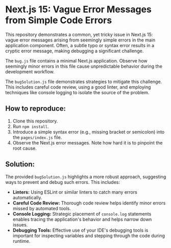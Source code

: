 # Next.js 15: Vague Error Messages from Simple Code Errors

This repository demonstrates a common, yet tricky issue in Next.js 15: vague error messages arising from seemingly simple errors in the main application component.  Often, a subtle typo or syntax error results in a cryptic error message, making debugging a significant challenge.

The `bug.js` file contains a minimal Next.js application.  Observe how seemingly minor errors in this file cause unpredictable behavior during the development workflow.

The `bugSolution.js` file demonstrates strategies to mitigate this challenge.  This includes careful code review, using a good linter, and employing techniques like console logging to isolate the source of the problem.

## How to reproduce:

1. Clone this repository.
2. Run `npm install`.
3. Introduce a simple syntax error (e.g., missing bracket or semicolon) into the `pages/index.js` file. 
4. Observe the Next.js error messages.  Note how hard it is to pinpoint the root cause.

## Solution:

The provided `bugSolution.js` highlights a more robust approach, suggesting ways to prevent and debug such errors.  This includes:

* **Linters:** Using ESLint or similar linters to catch many errors automatically.
* **Careful Code Review:**  Thorough code review helps identify minor errors missed by automated tools.
* **Console Logging:**  Strategic placement of `console.log` statements enables tracing the application's behavior and helps narrow down issues.
* **Debugging Tools:** Effective use of your IDE's debugging tools is important for inspecting variables and stepping through the code during runtime.